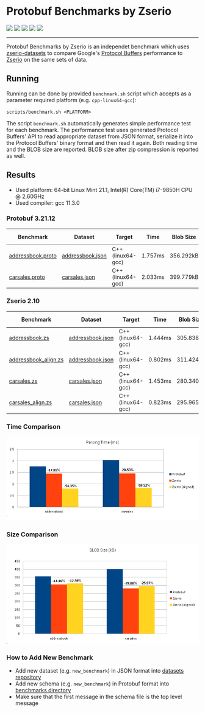 # Protobuf Benchmarks by Zserio

[![](https://github.com/ndsev/zserio-protobuf-benchmarks/actions/workflows/linux.yml/badge.svg)](https://github.com/ndsev/zserio-protobuf-benchmarks/actions/workflows/linux.yml)
[![](https://github.com/ndsev/zserio-protobuf-benchmarks/actions/workflows/windows.yml/badge.svg)](https://github.com/ndsev/zserio-protobuf-benchmarks/actions/workflows/windows.yml)
[![](https://img.shields.io/github/watchers/ndsev/zserio-protobuf-benchmarks.svg)](https://GitHub.com/ndsev/zserio-protobuf-benchmarks/watchers)
[![](https://img.shields.io/github/forks/ndsev/zserio-protobuf-benchmarks.svg)](https://GitHub.com/ndsev/zserio-protobuf-benchmarks/network/members)
[![](https://img.shields.io/github/stars/ndsev/zserio-protobuf-benchmarks.svg?color=yellow)](https://GitHub.com/ndsev/zserio-protobuf-benchmarks/stargazers)

--------

Protobuf Benchmarks by Zserio is an independet benchmark which uses
[zserio-datasets](https://github.com/ndsev/zserio-datasets) to compare Google's
[Protocol Buffers](https://github.com/protocolbuffers/protobuf) performance to [Zserio](http://zserio.org/)
on the same sets of data.

## Running

Running can be done by provided `benchmark.sh` script which accepts as a parameter required platform
(e.g. `cpp-linux64-gcc`):

```
scripts/benchmark.sh <PLATFORM>
```

The script `benchmark.sh` automatically generates simple performance test for each benchmark.
The performance test uses generated Protocol Buffers' API to read appropriate dataset from JSON format,
serialize it into the Protocol Buffers' binary format and then read it again. Both reading time and the BLOB
size are reported. BLOB size after zip compression is reported as well.

## Results

- Used platform: 64-bit Linux Mint 21.1, Intel(R) Core(TM) i7-9850H CPU @ 2.60GHz
- Used compiler: gcc 11.3.0

### Protobuf 3.21.12

[addressbook.proto]: https://github.com/ndsev/zserio-protobuf-benchmarks/blob/master/benchmarks/addressbook/addressbook.proto
[carsales.proto]: https://github.com/ndsev/zserio-protobuf-benchmarks/blob/master/benchmarks/carsales/carsales.proto

[addressbook.json]: https://github.com/ndsev/zserio-datasets/blob/master/addressbook/addressbook.json
[carsales.json]: https://github.com/ndsev/zserio-datasets/blob/master/carsales/carsales.json

| Benchmark              | Dataset                | Target                 |      Time | Blob Size | Zip Size |
| ---------------------- | ---------------------- | ---------------------- | --------- | --------- | -------- |
| [addressbook.proto]    | [addressbook.json]     | C++ (linux64-gcc)      |   1.757ms | 356.292kB |    193kB |
| [carsales.proto]       | [carsales.json]        | C++ (linux64-gcc)      |   2.033ms | 399.779kB |    242kB |

### Zserio 2.10

[addressbook.zs]: https://github.com/ndsev/zserio/blob/master/benchmarks/addressbook/addressbook.zs
[addressbook_align.zs]: https://github.com/ndsev/zserio/blob/master/benchmarks/addressbook/addressbook_align.zs
[carsales.zs]: https://github.com/ndsev/zserio/blob/master/benchmarks/carsales/carsales.zs
[carsales_align.zs]: https://github.com/ndsev/zserio/blob/master/benchmarks/carsales/carsales_align.zs

| Benchmark              | Dataset                | Target                 |      Time | Blob Size | Zip Size |
| ---------------------- | ---------------------- | ---------------------- | --------- | --------- | -------- |
| [addressbook.zs]       | [addressbook.json]     | C++ (linux64-gcc)      |   1.444ms | 305.838kB |    222kB |
| [addressbook_align.zs] | [addressbook.json]     | C++ (linux64-gcc)      |   0.802ms | 311.424kB |    177kB |
| [carsales.zs]          | [carsales.json]        | C++ (linux64-gcc)      |   1.453ms | 280.340kB |    259kB |
| [carsales_align.zs]    | [carsales.json]        | C++ (linux64-gcc)      |   0.823ms | 295.965kB |    205kB |

### Time Comparison

![time comparison](images/ZserioProtobufTimeComparison.png)

### Size Comparison

![size comparison](images/ZserioProtobufSizeComparison.png)

### How to Add New Benchmark

- Add new dataset (e.g. `new_benchmark`) in JSON format
  into [datasets repository](https://github.com/ndsev/zserio-datasets)
- Add new schema (e.g. `new_benchmark`) in Protobuf format into
  [benchmarks directory](https://github.com/ndsev/zserio-protobuf-benchmarks/tree/master/benchmarks)
- Make sure that the first message in the schema file is the top level message
